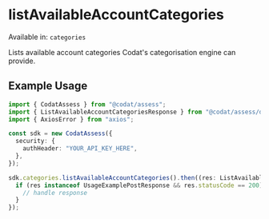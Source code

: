 # listAvailableAccountCategories
Available in: `categories`

Lists available account categories Codat's categorisation engine can provide. 

## Example Usage
```typescript
import { CodatAssess } from "@codat/assess";
import { ListAvailableAccountCategoriesResponse } from "@codat/assess/dist/sdk/models/operations";
import { AxiosError } from "axios";

const sdk = new CodatAssess({
  security: {
    authHeader: "YOUR_API_KEY_HERE",
  },
});

sdk.categories.listAvailableAccountCategories().then((res: ListAvailableAccountCategoriesResponse | AxiosError) => {
  if (res instanceof UsageExamplePostResponse && res.statusCode == 200) {
    // handle response
  }
});
```